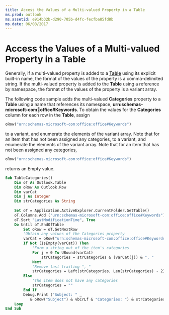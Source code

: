 ```yaml
---
title: Access the Values of a Multi-valued Property in a Table
ms.prod: outlook
ms.assetid: e914b32b-d290-705b-d4fc-fecfba85fd8b
ms.date: 06/08/2017
---
```



# Access the Values of a Multi-valued Property in a Table

Generally, if a multi-valued property is added to a  **[Table](../../../api/Outlook.Table.md)** using its explicit built-in name, the format of the values of the property is a comma-delimited string. If the multi-valued property is added to the **Table** using a reference by namespace, the format of the values of the property is a variant array.

The following code sample adds the multi-valued  **Categories** property to a **Table** using a name that references its namespace, **urn:schemas-microsoft-com:office:office#Keywords**. To obtain the values for the  **Categories** column for each row in the **Table**, assign



```vb
oRow("urn:schemas-microsoft-com:office:office#Keywords")
```

to a variant, and enumerate the elements of the variant array. Note that for an item that has not been assigned any categories, to a variant, and enumerate the elements of the variant array. Note that for an item that has not been assigned any categories, 



```vb
oRow("urn:schemas-microsoft-com:office:office#Keywords")
```

returns an Empty value.



```vb
Sub TableCategories() 
    Dim oT As Outlook.Table 
    Dim oRow As Outlook.Row 
    Dim varCat 
    Dim j As Integer 
    Dim strCategories As String 
 
    Set oT = Application.ActiveExplorer.CurrentFolder.GetTable() 
    oT.Columns.Add ("urn:schemas-microsoft-com:office:office#Keywords") 
    oT.Sort "LastModificationTime", True 
    Do Until oT.EndOfTable 
        Set oRow = oT.GetNextRow 
        'Obtain any values of the Categories property 
        varCat = oRow("urn:schemas-microsoft-com:office:office#Keywords") 
        If Not (IsEmpty(varCat)) Then 
            'Form a string out of the item's categories 
            For j = 0 To UBound(varCat) 
                strCategories = strCategories & (varCat(j)) & ", " 
            Next 
            'Remove last trailing ", " 
            strCategories = Left(strCategories, Len(strCategories) - 2) 
        Else 
            'The item does not have any categories 
            strCategories = "" 
        End If 
        Debug.Print ("Subject: " _ 
           & oRow("Subject") & vbCrLf & "Categories: ") & strCategories & vbCrLf 
    Loop 
End Sub
```


